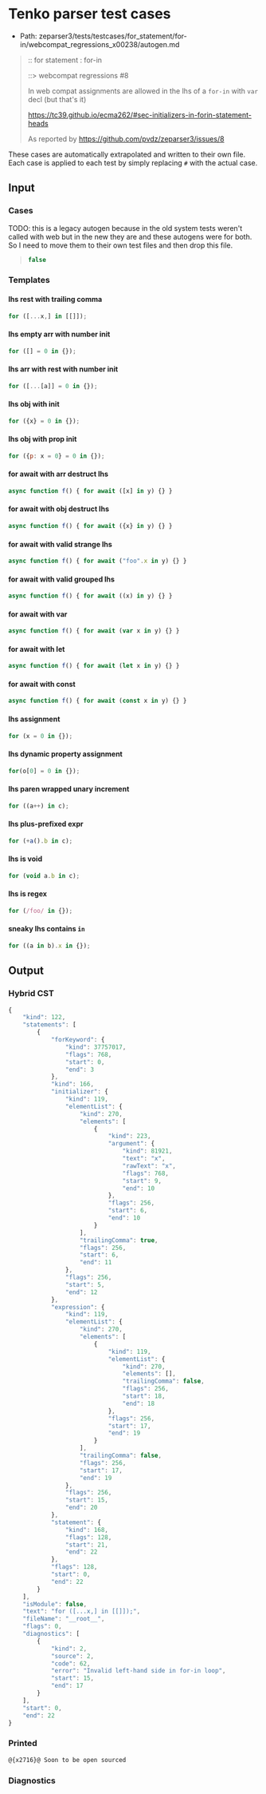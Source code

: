 # Tenko parser test cases

- Path: zeparser3/tests/testcases/for_statement/for-in/webcompat_regressions_x00238/autogen.md

> :: for statement : for-in
>
> ::> webcompat regressions #8
>
> In web compat assignments are allowed in the lhs of a `for-in` with `var` decl (but that's it)
>
> https://tc39.github.io/ecma262/#sec-initializers-in-forin-statement-heads
>
> As reported by https://github.com/pvdz/zeparser3/issues/8

These cases are automatically extrapolated and written to their own file.
Each case is applied to each test by simply replacing `#` with the actual case.

## Input

### Cases

TODO: this is a legacy autogen because in the old system tests weren't called
with web but in the new they are and these autogens were for both. So I need
to move them to their own test files and then drop this file.

> `````js
> false
> `````

### Templates

#### lhs rest with trailing comma

`````js
for ([...x,] in [[]]);
`````

#### lhs empty arr with number init

`````js
for ([] = 0 in {});
`````

#### lhs arr with rest with number init

`````js
for ([...[a]] = 0 in {});
`````

#### lhs obj with init

`````js
for ({x} = 0 in {});
`````

#### lhs obj with prop init

`````js
for ({p: x = 0} = 0 in {});
`````

#### for await with arr destruct lhs

`````js
async function f() { for await ([x] in y) {} }
`````

#### for await with obj destruct lhs

`````js
async function f() { for await ({x} in y) {} }
`````

#### for await with valid strange lhs

`````js
async function f() { for await ("foo".x in y) {} }
`````

#### for await with valid grouped lhs

`````js
async function f() { for await ((x) in y) {} }
`````

#### for await with var

`````js
async function f() { for await (var x in y) {} }
`````

#### for await with let

`````js
async function f() { for await (let x in y) {} }
`````

#### for await with const

`````js
async function f() { for await (const x in y) {} }
`````

#### lhs assignment

`````js
for (x = 0 in {});
`````

#### lhs dynamic property assignment

`````js
for(o[0] = 0 in {});
`````

#### lhs paren wrapped unary increment

`````js
for ((a++) in c);
`````

#### lhs plus-prefixed expr

`````js
for (+a().b in c);
`````

#### lhs is void

`````js
for (void a.b in c);
`````

#### lhs is regex

`````js
for (/foo/ in {});
`````

#### sneaky lhs contains `in`

`````js
for ((a in b).x in {});
`````

## Output

### Hybrid CST

```javascript
{
    "kind": 122,
    "statements": [
        {
            "forKeyword": {
                "kind": 37757017,
                "flags": 768,
                "start": 0,
                "end": 3
            },
            "kind": 166,
            "initializer": {
                "kind": 119,
                "elementList": {
                    "kind": 270,
                    "elements": [
                        {
                            "kind": 223,
                            "argument": {
                                "kind": 81921,
                                "text": "x",
                                "rawText": "x",
                                "flags": 768,
                                "start": 9,
                                "end": 10
                            },
                            "flags": 256,
                            "start": 6,
                            "end": 10
                        }
                    ],
                    "trailingComma": true,
                    "flags": 256,
                    "start": 6,
                    "end": 11
                },
                "flags": 256,
                "start": 5,
                "end": 12
            },
            "expression": {
                "kind": 119,
                "elementList": {
                    "kind": 270,
                    "elements": [
                        {
                            "kind": 119,
                            "elementList": {
                                "kind": 270,
                                "elements": [],
                                "trailingComma": false,
                                "flags": 256,
                                "start": 18,
                                "end": 18
                            },
                            "flags": 256,
                            "start": 17,
                            "end": 19
                        }
                    ],
                    "trailingComma": false,
                    "flags": 256,
                    "start": 17,
                    "end": 19
                },
                "flags": 256,
                "start": 15,
                "end": 20
            },
            "statement": {
                "kind": 168,
                "flags": 128,
                "start": 21,
                "end": 22
            },
            "flags": 128,
            "start": 0,
            "end": 22
        }
    ],
    "isModule": false,
    "text": "for ([...x,] in [[]]);",
    "fileName": "__root__",
    "flags": 0,
    "diagnostics": [
        {
            "kind": 2,
            "source": 2,
            "code": 62,
            "error": "Invalid left-hand side in for-in loop",
            "start": 15,
            "end": 17
        }
    ],
    "start": 0,
    "end": 22
}
```

### Printed

```javascript
@{x2716}@ Soon to be open sourced
```

### Diagnostics

```javascript

```

